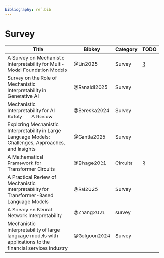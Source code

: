 ```yaml
---
bibliography: ref.bib
---
```



# Survey



| Title                                                                                                      | Bibkey       | Category | TODO                        |
| ---------------------------------------------------------------------------------------------------------- | ------------ | -------- | --------------------------- |
| A Survey on Mechanistic Interpretability for Multi-Modal Foundation Models                                 | @Lin2025     | Survey   | [R](notes/lin2025survey.md) |
| Survey on the Role of Mechanistic Interpretability in Generative AI                                        | @Ranaldi2025 | Survey   |                             |
| Mechanistic Interpretability for AI Safety -- A Review                                                     | @Bereska2024 | Survey   |                             |
| Exploring Mechanistic Interpretability in Large Language Models: Challenges, Approaches, and Insights      | @Gantla2025  | Survey   |                             |
| A Mathematical Framework for Transformer Circuits                                                          | @Elhage2021  | Circuits | [R](notes/circuits.md)      |
| A Practical Review of Mechanistic Interpretability for Transformer-Based Language Models                   | @Rai2025     | Survey   |                             |
| A Survey on Neural Network Interpretability                                                                | @Zhang2021   | survey   |                             |
| Mechanistic interpretability of large language models with applications to the financial services industry | @Golgoon2024 | Survey   |                             |


